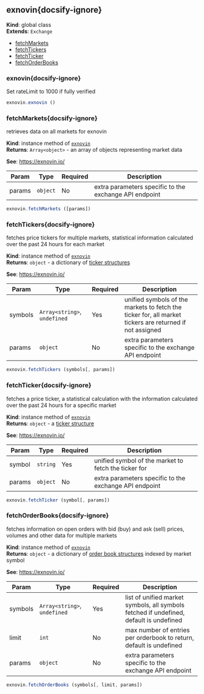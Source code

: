 
<a name="exnovin" id="exnovin"></a>

## exnovin{docsify-ignore}
**Kind**: global class  
**Extends**: <code>Exchange</code>  

* [fetchMarkets](#fetchmarkets)
* [fetchTickers](#fetchtickers)
* [fetchTicker](#fetchticker)
* [fetchOrderBooks](#fetchorderbooks)

<a name="exnovin" id="exnovin"></a>

### exnovin{docsify-ignore}
Set rateLimit to 1000 if fully verified



```javascript
exnovin.exnovin ()
```


<a name="fetchMarkets" id="fetchmarkets"></a>

### fetchMarkets{docsify-ignore}
retrieves data on all markets for exnovin

**Kind**: instance method of [<code>exnovin</code>](#exnovin)  
**Returns**: <code>Array&lt;object&gt;</code> - an array of objects representing market data

**See**: https://exnovin.io/  

| Param | Type | Required | Description |
| --- | --- | --- | --- |
| params | <code>object</code> | No | extra parameters specific to the exchange API endpoint |


```javascript
exnovin.fetchMarkets ([params])
```


<a name="fetchTickers" id="fetchtickers"></a>

### fetchTickers{docsify-ignore}
fetches price tickers for multiple markets, statistical information calculated over the past 24 hours for each market

**Kind**: instance method of [<code>exnovin</code>](#exnovin)  
**Returns**: <code>object</code> - a dictionary of [ticker structures](https://docs.ccxt.com/#/?id=ticker-structure)

**See**: https://exnovin.io/  

| Param | Type | Required | Description |
| --- | --- | --- | --- |
| symbols | <code>Array&lt;string&gt;</code>, <code>undefined</code> | Yes | unified symbols of the markets to fetch the ticker for, all market tickers are returned if not assigned |
| params | <code>object</code> | No | extra parameters specific to the exchange API endpoint |


```javascript
exnovin.fetchTickers (symbols[, params])
```


<a name="fetchTicker" id="fetchticker"></a>

### fetchTicker{docsify-ignore}
fetches a price ticker, a statistical calculation with the information calculated over the past 24 hours for a specific market

**Kind**: instance method of [<code>exnovin</code>](#exnovin)  
**Returns**: <code>object</code> - a [ticker structure](https://docs.ccxt.com/#/?id=ticker-structure)

**See**: https://exnovin.io/  

| Param | Type | Required | Description |
| --- | --- | --- | --- |
| symbol | <code>string</code> | Yes | unified symbol of the market to fetch the ticker for |
| params | <code>object</code> | No | extra parameters specific to the exchange API endpoint |


```javascript
exnovin.fetchTicker (symbol[, params])
```


<a name="fetchOrderBooks" id="fetchorderbooks"></a>

### fetchOrderBooks{docsify-ignore}
fetches information on open orders with bid (buy) and ask (sell) prices, volumes and other data for multiple markets

**Kind**: instance method of [<code>exnovin</code>](#exnovin)  
**Returns**: <code>object</code> - a dictionary of [order book structures](https://docs.ccxt.com/#/?id=order-book-structure) indexed by market symbol

**See**: https://exnovin.io/  

| Param | Type | Required | Description |
| --- | --- | --- | --- |
| symbols | <code>Array&lt;string&gt;</code>, <code>undefined</code> | Yes | list of unified market symbols, all symbols fetched if undefined, default is undefined |
| limit | <code>int</code> | No | max number of entries per orderbook to return, default is undefined |
| params | <code>object</code> | No | extra parameters specific to the exchange API endpoint |


```javascript
exnovin.fetchOrderBooks (symbols[, limit, params])
```


